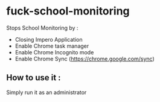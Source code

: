 # fuck-school-monitoring

Stops School Monitoring by : 

- Closing Impero Application
- Enable Chrome task manager
- Enable Chrome Incognito mode
- Enable Chrome Sync (https://chrome.google.com/sync)


## How to use it : 
Simply run it as an administrator
